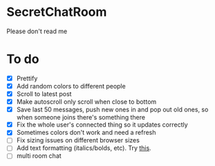 SecretChatRoom
==============

Please don't read me

To do
=====
- [X] Prettify
- [X] Add random colors to different people
- [X] Scroll to latest post
- [X] Make autoscroll only scroll when close to bottom
- [X] Save last 50 messages, push new ones in and pop out old ones, so when someone joins there's something there
- [X] Fix the whole user's connected thing so it updates correctly
- [X] Sometimes colors don't work and need a refresh
- [ ] Fix sizing issues on different browser sizes
- [ ] Add text formatting (italics/bolds, etc). Try [this](https://github.com/akzhan/jwysiwyg).
- [ ] multi room chat